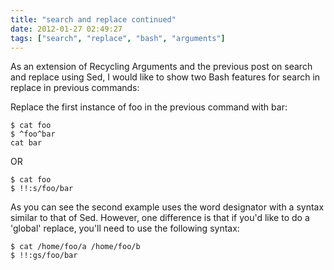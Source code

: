 ```yaml
---
title: "search and replace continued"
date: 2012-01-27 02:49:27
tags: ["search", "replace", "bash", "arguments"]
---
```


As an extension of Recycling Arguments and the previous post on search and
replace using Sed, I would like to show two Bash features for search in replace
in previous commands:


Replace the first instance of foo in the previous command with bar:
```
$ cat foo
$ ^foo^bar
cat bar
```

OR

```
$ cat foo
$ !!:s/foo/bar
```


As you can see the second example uses the word designator with a syntax
similar to that of Sed. However, one difference is that if you'd like to do a
'global' replace, you'll need to use the following syntax:

```
$ cat /home/foo/a /home/foo/b
$ !!:gs/foo/bar
```

